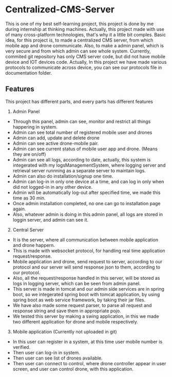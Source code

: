 # Centralized-CMS-Server
This is one of my best self-learning project, this project is done by me during internship at thinking machines. Actually, this project made with use of many cross-platform technologies, that's why it a little bit comples.
Basic idea, for this project is, to made a centralized CMS server, from which mobile app and drone communicate. Also, to make a admin panel, which is very secure and from which admin can see whole system.
Currently, commited git repository has only CMS server code, but did not have mobile device and IOT devices code.
Actually, In this project we have made various protocols to communicate across device, you can see our protocols file in documentation folder.

## Features
This project has different parts, and every parts has different features
1) Admin Panel
* Through this panel, admin can see, monitor and restrict all things happering in system.
* Admin can see total number of registered mobile user and drones
* Admin can add, update and delete drone
* Admin can see active drone-mobile pair.
* Admin can see current status of mobile user app and drone. (Means they are on/off)
* Admin can see all logs, according to date, actually, this system is integerated with my logsManagementSystem, where logging server and retrieval server runnning as a separate server to maintain logs.
* Admin can also do installation/signup one time.
* Admin can log-in in only one device at a time, and can log in only when did not logged-in in any other device.
* Admin will be automatically log-out after specified time, we made this time as 30 min.
* Once admin installation completed, no one can go to installation page again.
* Also, whatever admin is doing in this admin panel, all logs are stored in loggin server, and admin can see it.

2) Central Server
* It is the server, where all communication between mobile application and drone happern.
* This is made with websocket protocol, for handling real time application request/response.
* Mobile application and drone, send request to server, according to our protocol and our server will send response json to them, according to our protocol.
* Also, all the request/response handled in this server, will be stored as logs in logging server, which can be seen from admin panel.
* This server is made in tomcat and our admin side services are in spring boot, so we integerated spring boot with tomcat application, by using spring boot as web service framework, by taking their jar files.
* We have also made some request parser, to parse all request and response string and save them in appropriate pojo.
* We tested this server by making a swing application, in this we made two different application for drone and mobile respectively.

3) Mobile application (Currently not uploaded in git)
* In this user can register in a system, at this time user mobile number is verified.
* Then user can log-in in system.
* Then user can see list of drones available.
* Then user can connect to control, where drone controller appear in user screen, and user can control drone, with this application.

